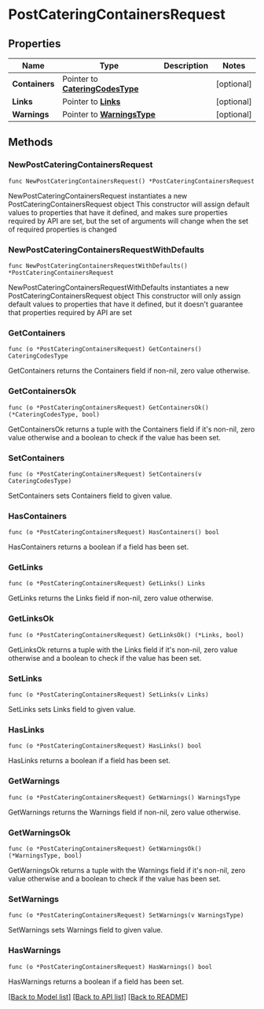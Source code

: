 # PostCateringContainersRequest

## Properties

Name | Type | Description | Notes
------------ | ------------- | ------------- | -------------
**Containers** | Pointer to [**CateringCodesType**](CateringCodesType.md) |  | [optional] 
**Links** | Pointer to [**Links**](Links.md) |  | [optional] 
**Warnings** | Pointer to [**WarningsType**](WarningsType.md) |  | [optional] 

## Methods

### NewPostCateringContainersRequest

`func NewPostCateringContainersRequest() *PostCateringContainersRequest`

NewPostCateringContainersRequest instantiates a new PostCateringContainersRequest object
This constructor will assign default values to properties that have it defined,
and makes sure properties required by API are set, but the set of arguments
will change when the set of required properties is changed

### NewPostCateringContainersRequestWithDefaults

`func NewPostCateringContainersRequestWithDefaults() *PostCateringContainersRequest`

NewPostCateringContainersRequestWithDefaults instantiates a new PostCateringContainersRequest object
This constructor will only assign default values to properties that have it defined,
but it doesn't guarantee that properties required by API are set

### GetContainers

`func (o *PostCateringContainersRequest) GetContainers() CateringCodesType`

GetContainers returns the Containers field if non-nil, zero value otherwise.

### GetContainersOk

`func (o *PostCateringContainersRequest) GetContainersOk() (*CateringCodesType, bool)`

GetContainersOk returns a tuple with the Containers field if it's non-nil, zero value otherwise
and a boolean to check if the value has been set.

### SetContainers

`func (o *PostCateringContainersRequest) SetContainers(v CateringCodesType)`

SetContainers sets Containers field to given value.

### HasContainers

`func (o *PostCateringContainersRequest) HasContainers() bool`

HasContainers returns a boolean if a field has been set.

### GetLinks

`func (o *PostCateringContainersRequest) GetLinks() Links`

GetLinks returns the Links field if non-nil, zero value otherwise.

### GetLinksOk

`func (o *PostCateringContainersRequest) GetLinksOk() (*Links, bool)`

GetLinksOk returns a tuple with the Links field if it's non-nil, zero value otherwise
and a boolean to check if the value has been set.

### SetLinks

`func (o *PostCateringContainersRequest) SetLinks(v Links)`

SetLinks sets Links field to given value.

### HasLinks

`func (o *PostCateringContainersRequest) HasLinks() bool`

HasLinks returns a boolean if a field has been set.

### GetWarnings

`func (o *PostCateringContainersRequest) GetWarnings() WarningsType`

GetWarnings returns the Warnings field if non-nil, zero value otherwise.

### GetWarningsOk

`func (o *PostCateringContainersRequest) GetWarningsOk() (*WarningsType, bool)`

GetWarningsOk returns a tuple with the Warnings field if it's non-nil, zero value otherwise
and a boolean to check if the value has been set.

### SetWarnings

`func (o *PostCateringContainersRequest) SetWarnings(v WarningsType)`

SetWarnings sets Warnings field to given value.

### HasWarnings

`func (o *PostCateringContainersRequest) HasWarnings() bool`

HasWarnings returns a boolean if a field has been set.


[[Back to Model list]](../README.md#documentation-for-models) [[Back to API list]](../README.md#documentation-for-api-endpoints) [[Back to README]](../README.md)


